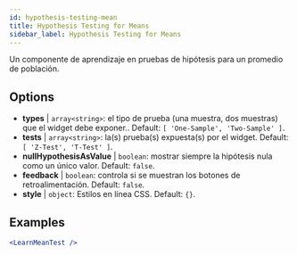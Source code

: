 ```yaml
---
id: hypothesis-testing-mean
title: Hypothesis Testing for Means
sidebar_label: Hypothesis Testing for Means
---
```


Un componente de aprendizaje en pruebas de hipótesis para un promedio de población.

## Options

* __types__ | `array<string>`: el tipo de prueba (una muestra, dos muestras) que el widget debe exponer.. Default: `[
  'One-Sample',
  'Two-Sample'
]`.
* __tests__ | `array<string>`: la(s) prueba(s) expuesta(s) por el widget. Default: `[
  'Z-Test',
  'T-Test'
]`.
* __nullHypothesisAsValue__ | `boolean`: mostrar siempre la hipótesis nula como un único valor. Default: `false`.
* __feedback__ | `boolean`: controla si se muestran los botones de retroalimentación. Default: `false`.
* __style__ | `object`: Estilos en línea CSS. Default: `{}`.


## Examples

```jsx live
<LearnMeanTest />
```

